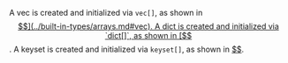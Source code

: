 A vec is created and initialized via `vec[]`, as shown in [$$](../built-in-types/arrays.md#vec). A dict is created and initialized
via `dict[]`, as shown in [$$](../built-in-types/arrays.md#dict). A keyset is created and initialized via `keyset[]`, as shown in [$$](../built-in-types/arrays.md#keyset).
